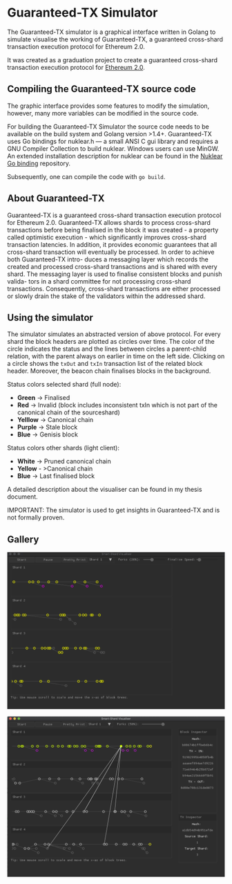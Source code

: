 # Guaranteed-TX Simulator
The Guaranteed-TX simulator is a graphical interface written in Golang to simulate visualise the working of Guaranteed-TX, a  guaranteed cross-shard transaction execution protocol for Ethereum 2.0.

It was created as a graduation project to create a guaranteed cross-shard transaction execution protocol for [Ethereum 2.0](https://github.com/ethereum/eth2.0-specs).

## Compiling the Guaranteed-TX source code
The graphic interface provides some features to modify the simulation, however, many more variables can be modified in the source code. 

For building the Guaranteed-TX Simulator the source code needs to be available on the build system and Golang version >1.4+. Guaranteed-TX  uses Go bindings for nuklear.h — a small ANSI C gui library and requires a GNU Compiler Collection to build nuklear. Windows users can use MinGW. An extended installation description for nuklear can be found in the [Nuklear Go binding](https://github.com/golang-ui/nuklear) repository.

Subsequently, one can compile the code with `go build`.

## About Guaranteed-TX
Guaranteed-TX is a guaranteed cross-shard transaction execution protocol for Ethereum 2.0. Guaranteed-TX allows shards to process cross-shard transactions before being finalised in the block it was created - a property called optimistic execution - which significantly improves cross-shard transaction latencies. In addition, it provides economic guarantees that all cross-shard transaction will eventually be processed. In order to achieve both Guaranteed-TX intro- duces a messaging layer which records the created and processed cross-shard transactions and is shared with every shard. The messaging layer is used to finalise consistent blocks and punish valida- tors in a shard committee for not processing cross-shard transactions. Consequently, cross-shard transactions are either processed or slowly drain the stake of the validators within the addressed shard.

## Using the simulator
The simulator simulates an abstracted version of above protocol. For every shard the block headers are plotted as circles over time. The color of the circle indicates the status and the lines between circles a parent-child relation, with the parent always on earlier in time on the left side. Clicking on a circle shows the `txOut` and  `txIn`  transaction list of the related block header. Moreover, the beacon chain finalises blocks in the background.

Status colors selected shard (full node):
* **Green** -> Finalised
* **Red** -> Invalid (block includes inconsistent txIn which is not part of the canonical chain of the sourceshard)
* **Yelllow** -> Canonical chain
* **Purple** -> Stale block
* **Blue** -> Genisis block

Status colors other shards (light client):
* **White** -> Pruned canonical chain
* **Yellow** - >Canonical chain
* **Blue** -> Last finalised block
 
  
A detailed description about the visualiser can be found in my thesis document.


IMPORTANT: The simulator is used to get insights in Guaranteed-TX and is not formally proven. 


## Gallery

![screenshot](https://raw.githubusercontent.com/sjoerdwels/Guaranteed-TX/master/assets/demo.gif)

![screenshot2](https://raw.githubusercontent.com/sjoerdwels/Guaranteed-TX/master/assets/demo2.png)
